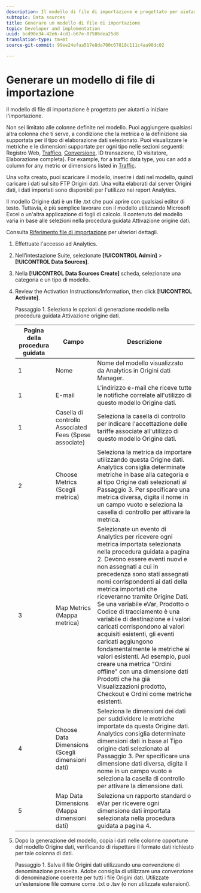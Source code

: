 ```yaml
---
description: Il modello di file di importazione è progettato per aiutarti a iniziare l'importazione.
subtopic: Data sources
title: Generare un modello di file di importazione
topic: Developer and implementation
uuid: bcd90e34-42e6-4cd1-b67e-87586dea25d8
translation-type: tm+mt
source-git-commit: 99ee24efaa517e8da700c67818c111c4aa90dc02

---
```



# Generare un modello di file di importazione

Il modello di file di importazione è progettato per aiutarti a iniziare l'importazione.

Non sei limitato alle colonne definite nel modello. Puoi aggiungere qualsiasi altra colonna che ti serve, a condizione che la metrica o la definizione sia supportata per il tipo di elaborazione dati selezionato. Puoi visualizzare le metriche e le dimensioni supportate per ogni tipo nelle sezioni seguenti: Registro [](/help/import/c-data-sources/c-datasrc-types/datasrc-web-log.md)Web, [Traffico](/help/import/c-data-sources/c-datasrc-types/datasrc-traffic.md), [Conversione](/help/import/c-data-sources/c-datasrc-types/datasrc-conversion.md), ID [](/help/import/c-data-sources/c-datasrc-types/datasrc-transactionid.md)transazione, ID [](/help/import/c-data-sources/c-datasrc-types/datasrc-visitorid.md)[](/help/import/c-data-sources/c-datasrc-types/datasrc-full-processing.md)visitatore, Elaborazione completa). For example, for a traffic data type, you can add a column for any metric or dimensions listed in [Traffic](/help/import/c-data-sources/c-datasrc-types/datasrc-traffic.md).

Una volta creato, puoi scaricare il modello, inserire i dati nel modello, quindi caricare i dati sul sito FTP Origini dati. Una volta elaborati dal server Origini dati, i dati importati sono disponibili per l'utilizzo nei report Analytics.

Il modello Origine dati è un file .txt che puoi aprire con qualsiasi editor di testo. Tuttavia, è più semplice lavorare con il modello utilizzando Microsoft Excel o un'altra applicazione di fogli di calcolo. Il contenuto del modello varia in base alle selezioni nella procedura guidata Attivazione origine dati.

Consulta  [Riferimento file di importazione](/help/import/c-data-sources/datasrc-template/datasrc-import-file-reference.md) per ulteriori dettagli.

1. Effettuate l'accesso ad Analytics.
1. Nell’intestazione Suite, selezionate **[!UICONTROL Admin]** &gt; **[!UICONTROL Data Sources]**.
1. Nella **[!UICONTROL Data Sources Create]** scheda, selezionate una categoria e un tipo di modello.
1. Review the Activation Instructions/Information, then click **[!UICONTROL Activate]**.

   Passaggio 1. Seleziona le opzioni di generazione modello nella procedura guidata Attivazione origine dati.

   | Pagina della procedura guidata | Campo | Descrizione |
   |--- |--- |--- |
   | 1 | Nome | Nome del modello visualizzato da Analytics in Origini dati Manager. |
   | 1 | E-mail | L'indirizzo e-mail che riceve tutte le notifiche correlate all'utilizzo di questo modello Origine dati. |
   | 1 | Casella di controllo Associated Fees (Spese associate) | Seleziona la casella di controllo per indicare l'accettazione delle tariffe associate all'utilizzo di questo modello Origine dati. |
   | 2 | Choose Metrics (Scegli metrica) | Seleziona la metrica da importare utilizzando questa Origine dati. Analytics consiglia determinate metriche in base alla categoria e al tipo Origine dati selezionati al Passaggio 3.  Per specificare una metrica diversa, digita il nome in un campo vuoto e seleziona la casella di controllo per attivare la metrica. |
   | 3 | Map Metrics (Mappa metrica) | Selezionate un evento di Analytics per ricevere ogni metrica importata selezionata nella procedura guidata a pagina 2.  Devono essere eventi nuovi e non assegnati a cui in precedenza sono stati assegnati nomi corrispondenti ai dati della metrica importati che riceveranno tramite Origine Dati.  Se una variabile eVar, Prodotto o Codice di tracciamento è una variabile di destinazione e i valori caricati corrispondono ai valori acquisiti esistenti, gli eventi caricati aggiungono fondamentalmente le metriche ai valori esistenti. Ad esempio, puoi creare una metrica "Ordini offline" con una dimensione dati Prodotti che ha già Visualizzazioni prodotto, Checkout e Ordini come metriche esistenti. |
   | 4 | Choose Data Dimensions (Scegli dimensioni dati) | Seleziona le dimensioni dei dati per suddividere le metriche importate da questa Origine dati. Analytics consiglia determinate dimensioni dati in base al Tipo origine dati selezionato al Passaggio 3.  Per specificare una dimensione dati diversa, digita il nome in un campo vuoto e seleziona la casella di controllo per attivare la dimensione dati. |
   | 5 | Map Data Dimensions (Mappa dimensioni dati) | Seleziona un rapporto standard o eVar per ricevere ogni dimensione dati importata selezionata nella procedura guidata a pagina 4. |

1. Dopo la generazione del modello, copia i dati nelle colonne opportune del modello Origine dati, verificando di rispettare il formato dati richiesto per tale colonna di dati.

   Passaggio 1. Salva il file Origini dati utilizzando una convenzione di denominazione prescelta. Adobe consiglia di utilizzare una convenzione di denominazione coerente per tutti i file Origini dati. Utilizzate un'estensione file comune come .txt o .tsv (o non utilizzate estensioni).

